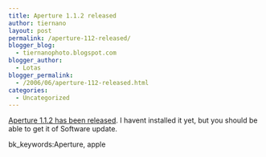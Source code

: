 ```yaml
---
title: Aperture 1.1.2 released
author: tiernano
layout: post
permalink: /aperture-112-released/
blogger_blog:
  - tiernanophoto.blogspot.com
blogger_author:
  - Lotas
blogger_permalink:
  - /2006/06/aperture-112-released.html
categories:
  - Uncategorized
---
```

[Aperture 1.1.2 has been released][1]. I havent installed it yet, but you should be able to get it of Software update.

bk_keywords:Aperture, apple

 [1]: http://aperturetricks.wordpress.com/2006/06/21/breaking-news-aperture-update-122/
